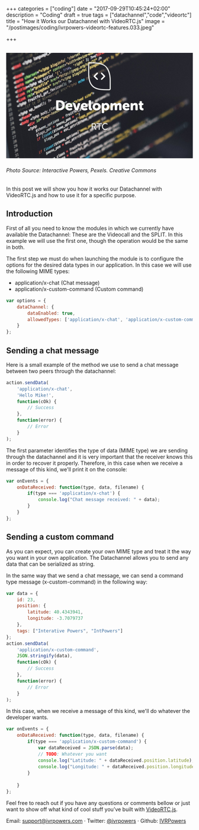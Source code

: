 +++
categories = ["coding"]
date = "2017-09-29T10:45:24+02:00"
description = "Coding"
draft = true
tags = ["datachannel","code","videortc"]
title = "How it Works our Datachannel with VideoRTC.js"
image = "/postimages/coding/ivrpowers-videortc-features.033.jpeg"

+++

![development](/postimages/coding/ivrpowers-videortc-features.033.jpeg)
------------
###### Photo Source: Interactive Powers, Pexels. Creative Commons



In this post we will show you how it works our Datachannel with VideoRTC.js and how to use it for a specific purpose.

## Introduction

First of all you need to know the modules in which we currently have available the Datachannel: These are the Videocall and the SPLIT. In this example we will use the first one, though the operation would be the same in both.

The first step we must do when launching the module is to configure the options for the desired data types in our application. In this case we will use the following MIME types:
* application/x-chat (Chat message)
* application/x-custom-command (Custom command)

~~~javascript
var options = {
	dataChannel: {
		dataEnabled: true,
		allowedTypes: ['application/x-chat', 'application/x-custom-command']
	}
};
~~~


## Sending a chat message

Here is a small example of the method we use to send a chat message between two peers through the datachannel:
	
~~~javascript
action.sendData(
	'application/x-chat', 
	'Hello Mike!',
	function(cOk) {
		// Success
	},
	function(error) {
		// Error
	}
);
~~~

The first parameter identifies the type of data (MIME type) we are sending through the datachannel and it is very important that the receiver knows this in order to recover it properly.
Therefore, in this case when we receive a message of this kind, we'll print it on the console:

~~~javascript
var onEvents = {
	onDataReceived: function(type, data, filename) {
		if(type === 'application/x-chat') { 
			console.log("Chat message received: " + data);
		}
	}
};
~~~


## Sending a custom command

As you can expect, you can create your own MIME type and treat it the way you want in your own application. The Datachannel allows you to send any data that can be serialized as string.

In the same way that we send a chat message, we can send a command type message (x-custom-command) in the following way:


~~~javascript
var data = {
	id: 23,
	position: {
		latitude: 40.4343941,
		longitude: -3.7079737
	},
	tags: ["Interative Powers", "IntPowers"]
};
action.sendData(
	'application/x-custom-command',
	JSON.stringify(data),
	function(cOk) {
		// Success
	},
	function(error) {
		// Error
	}
);
~~~

In this case, when we receive a message of this kind, we'll do whatever the developer wants.

~~~javascript
var onEvents = {
	onDataReceived: function(type, data, filename) {
		if(type === 'application/x-custom-command') { 
			var dataReceived = JSON.parse(data);
			// TODO: Whatever you want
			console.log("Latitude: " + dataReceived.position.latitude);
			console.log("Longitude: " + dataReceived.position.longitude);
		}

	}
};
~~~


Feel free to reach out if you have any questions or comments bellow or just want to show off what kind of cool stuff you’ve built with [VideoRTC.js](http://blog.ivrpowers.com/post/development/introducing-videortcjs-developers/).

Email: [support@ivrpowers.com](mailto:support@ivrpowers.com) · Twitter: [@ivrpowers](https://twitter.com/ivrpowers)
 · Github: [IVRPowers](https://github.com/ivrpowers)
